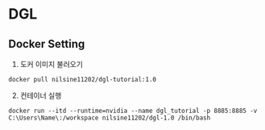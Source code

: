 # DGL


## Docker Setting 
1. 도커 이미지 불러오기
```
docker pull nilsine11202/dgl-tutorial:1.0
```

2. 컨테이너 실행
```
docker run --itd --runtime=nvidia --name dgl_tutorial -p 8885:8885 -v C:\Users\Name\:/workspace nilsine11202/dgl-1.0 /bin/bash
```
